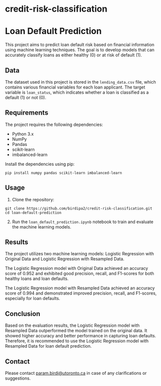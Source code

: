 # credit-risk-classification

# Loan Default Prediction

This project aims to predict loan default risk based on financial information using machine learning techniques. The goal is to develop models that can accurately classify loans as either healthy (0) or at risk of default (1).

## Data

The dataset used in this project is stored in the `lending_data.csv` file, which contains various financial variables for each loan applicant. The target variable is `loan_status`, which indicates whether a loan is classified as a default (1) or not (0).

## Requirements

The project requires the following dependencies:

- Python 3.x
- NumPy
- Pandas
- scikit-learn
- imbalanced-learn

Install the dependencies using pip:

```
pip install numpy pandas scikit-learn imbalanced-learn
```

## Usage

1. Clone the repository:

```
git clone https://github.com/birdipa2/credit-risk-classification.git
cd loan-default-prediction
```

2. Run the `loan_default_prediction.ipynb` notebook to train and evaluate the machine learning models.

## Results

The project utilizes two machine learning models: Logistic Regression with Original Data and Logistic Regression with Resampled Data.

The Logistic Regression model with Original Data achieved an accuracy score of 0.952 and exhibited good precision, recall, and F1-scores for both healthy loans and loan defaults.

The Logistic Regression model with Resampled Data achieved an accuracy score of 0.994 and demonstrated improved precision, recall, and F1-scores, especially for loan defaults.

## Conclusion

Based on the evaluation results, the Logistic Regression model with Resampled Data outperformed the model trained on the original data. It showed higher accuracy and better performance in capturing loan defaults. Therefore, it is recommended to use the Logistic Regression model with Resampled Data for loan default prediction.

## Contact

Please contact param.birdi@utoronto.ca in case of any clarifications or suggestions.